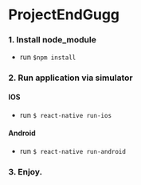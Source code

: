# ProjectEndGugg

### 1. Install node_module
- run `$npm install`

### 2. Run application via simulator
#### IOS
- run `$ react-native run-ios`
#### Android
- run `$ react-native run-android`

### 3. Enjoy.
